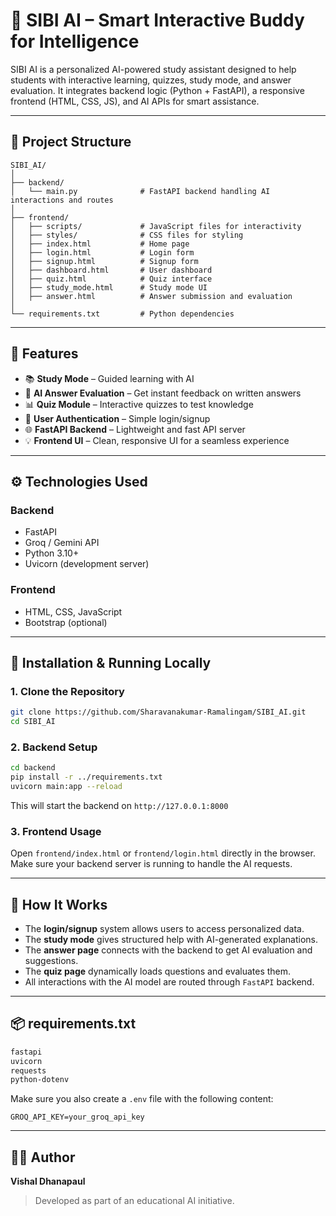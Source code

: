 # 📘 SIBI AI – Smart Interactive Buddy for Intelligence

SIBI AI is a personalized AI-powered study assistant designed to help students with interactive learning, quizzes, study mode, and answer evaluation. It integrates backend logic (Python + FastAPI), a responsive frontend (HTML, CSS, JS), and AI APIs for smart assistance.

---

## 📁 Project Structure

```
SIBI_AI/
│
├── backend/
│   └── main.py              # FastAPI backend handling AI interactions and routes
│
├── frontend/
│   ├── scripts/             # JavaScript files for interactivity
│   ├── styles/              # CSS files for styling
│   ├── index.html           # Home page
│   ├── login.html           # Login form
│   ├── signup.html          # Signup form
│   ├── dashboard.html       # User dashboard
│   ├── quiz.html            # Quiz interface
│   ├── study_mode.html      # Study mode UI
│   ├── answer.html          # Answer submission and evaluation
│
└── requirements.txt         # Python dependencies
```

---

## 🚀 Features

- 📚 **Study Mode** – Guided learning with AI
- 🤖 **AI Answer Evaluation** – Get instant feedback on written answers
- 📊 **Quiz Module** – Interactive quizzes to test knowledge
- 🔐 **User Authentication** – Simple login/signup
- 🌐 **FastAPI Backend** – Lightweight and fast API server
- 💡 **Frontend UI** – Clean, responsive UI for a seamless experience

---

## ⚙️ Technologies Used

### Backend
- FastAPI
- Groq / Gemini API
- Python 3.10+
- Uvicorn (development server)

### Frontend
- HTML, CSS, JavaScript
- Bootstrap (optional)

---

## 🧪 Installation & Running Locally

### 1. Clone the Repository
```bash
git clone https://github.com/Sharavanakumar-Ramalingam/SIBI_AI.git
cd SIBI_AI
```

### 2. Backend Setup
```bash
cd backend
pip install -r ../requirements.txt
uvicorn main:app --reload
```

This will start the backend on `http://127.0.0.1:8000`

### 3. Frontend Usage
Open `frontend/index.html` or `frontend/login.html` directly in the browser.  
Make sure your backend server is running to handle the AI requests.

---

## 🧠 How It Works

- The **login/signup** system allows users to access personalized data.
- The **study mode** gives structured help with AI-generated explanations.
- The **answer page** connects with the backend to get AI evaluation and suggestions.
- The **quiz page** dynamically loads questions and evaluates them.
- All interactions with the AI model are routed through `FastAPI` backend.

---

## 📦 requirements.txt

```txt
fastapi
uvicorn
requests
python-dotenv
```

Make sure you also create a `.env` file with the following content:

```
GROQ_API_KEY=your_groq_api_key
```

---

## 🧑‍💻 Author

**Vishal Dhanapaul**  
> Developed as part of an educational AI initiative.
